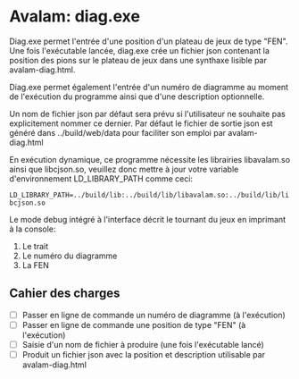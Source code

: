 # Avalam: diag.exe
Diag.exe permet l'entrée d'une position d'un plateau de jeux de type "FEN". Une fois l'exécutable lancée, diag.exe crée un fichier json contenant la position des pions sur le plateau de jeux dans une synthaxe lisible par avalam-diag.html.

Diag.exe permet également l'entrée d'un numéro de diagramme au moment de l'exécution du programme ainsi que d'une description optionnelle.

Un nom de fichier json par défaut sera prévu si l'utilisateur ne souhaite pas explicitement nommer ce dernier. Par défaut le fichier de sortie json est généré dans ../build/web/data pour faciliter son emploi par avalam-diag.html

En exécution dynamique, ce programme nécessite les librairies libavalam.so ainsi que libcjson.so, veuillez donc mettre à jour votre variable d'environnement
LD_LIBRARY_PATH comme ceci:

`LD_LIBRARY_PATH=../build/lib:../build/lib/libavalam.so:../build/lib/libcjson.so`

Le mode debug intégré à l'interface décrit le tournant du jeux en imprimant à la console:
1. Le trait
2. Le numéro du diagramme
3. La FEN

## Cahier des charges
- [ ] Passer en ligne de commande un numéro de diagramme (à l'exécution)
- [ ] Passer en ligne de commande une position de type "FEN" (à l'exécution)
- [ ] Saisie d'un nom de fichier à produire (une fois l'exécutable lancé)
- [ ] Produit un fichier json avec la position et description utilisable par avalam-diag.html
